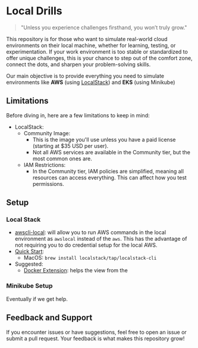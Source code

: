 # Local Drills

> "Unless you experience challenges firsthand, you won’t truly grow."

This repository is for those who want to simulate real-world cloud environments on their local machine, whether for learning, testing, or experimentation. If your work environment is too stable or standardized to offer unique challenges, this is your chance to step out of the comfort zone, connect the dots, and sharpen your problem-solving skills.

Our main objective is to provide everything you need to simulate environments like **AWS** (using [LocalStack](https://docs.localstack.cloud/)) and **EKS** (using Minikube)



## Limitations
Before diving in, here are a few limitations to keep in mind:

- LocalStack:
  - Community Image:
    - This is the image you'll use unless you have a paid license (starting at $35 USD per user).
    - Not all AWS services are available in the Community tier, but the most common ones are.
  - IAM Restrictions:
    - In the Community tier, IAM policies are simplified, meaning all resources can access everything. This can affect how you test permissions.


## Setup

### Local Stack

- [awscli-local](https://github.com/localstack/awscli-local): will allow you to run AWS commands in the local environment as `awslocal` instead of the `aws`. This has the advantage of not requiring you to do credential setup for the local AWS.
- [Quick Start](https://docs.localstack.cloud/getting-started/quickstart/):
  - MacOS: `brew install localstack/tap/localstack-cli`
- Suggested:
  - [Docker Extension](https://docs.localstack.cloud/user-guide/tools/localstack-docker-extension/): helps the view from the 



### Minikube Setup

Eventually if we get help.


## Feedback and Support

If you encounter issues or have suggestions, feel free to open an issue or submit a pull request. Your feedback is what makes this repository grow!

